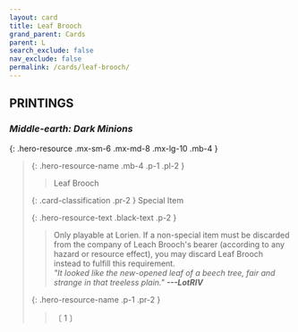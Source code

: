 ```yaml
---
layout: card
title: Leaf Brooch
grand_parent: Cards
parent: L
search_exclude: false
nav_exclude: false
permalink: /cards/leaf-brooch/
---
```


## PRINTINGS


### _Middle-earth: Dark Minions_

{: .hero-resource .mx-sm-6 .mx-md-8 .mx-lg-10 .mb-4 }
> {: .hero-resource-name .mb-4 .p-1 .pl-2 }
> > <div class="card-mp"></div>
> > <div class="card-name">Leaf Brooch</div>
>
> {: .card-classification .pr-2 }
> Special Item
>
> {: .hero-resource-text .black-text .p-2 }
> > Only playable at Lorien. If a non-special item must be discarded from the company of Leach Brooch's bearer (according to any hazard or resource effect), you may discard Leaf Brooch instead to fulfill this requirement. <br>_"It looked like the new-opened leaf of a beech tree, fair and strange in that treeless plain."_ ***---&#65279;LotRIV*** 
> 
> {: .hero-resource-name .p-1 .pr-2 }
> > <div class="card-shield"></div>
> > <div class="card-corruption">〔 1 〕</div>
